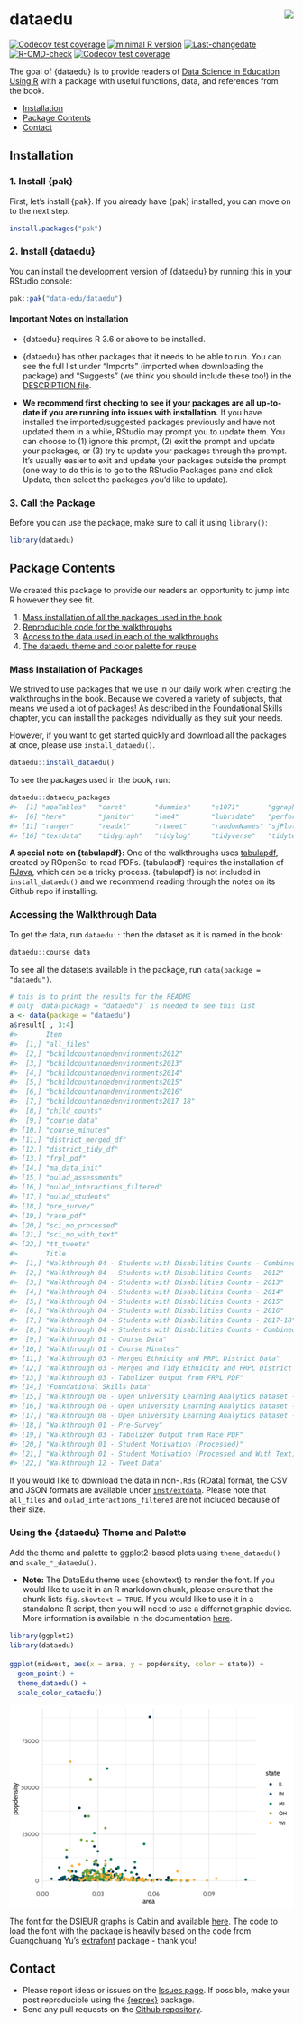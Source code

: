 
<!-- README.md is generated from README.Rmd. Please edit that file -->

# dataedu <img src = 'man/figures/logo.png' align="right" height="150" />

<!-- badges: start -->

[![Codecov test
coverage](https://codecov.io/gh/data-edu/dataedu/branch/master/graph/badge.svg)](https://codecov.io/gh/data-edu/dataedu?branch=master)
[![minimal R
version](https://img.shields.io/badge/R%3E%3D-3.6-6666ff.svg)](https://cran.r-project.org/)
[![Last-changedate](https://img.shields.io/badge/last%20change-2025--03--29-yellowgreen.svg)](https://github.com/data-edu/dataedu/commits/master)
[![R-CMD-check](https://github.com/data-edu/dataedu/actions/workflows/R-CMD-check.yaml/badge.svg)](https://github.com/data-edu/dataedu/actions/workflows/R-CMD-check.yaml)
[![Codecov test
coverage](https://codecov.io/gh/data-edu/dataedu/graph/badge.svg)](https://app.codecov.io/gh/data-edu/dataedu)
<!-- badges: end -->

The goal of {dataedu} is to provide readers of [Data Science in
Education Using
R](https://github.com/data-edu/data-science-in-education) with a package
with useful functions, data, and references from the book.

- [Installation](#installation)
- [Package Contents](#package-contents)
- [Contact](#contact)

## Installation

### 1. Install {pak}

First, let’s install {pak}. If you already have {pak} installed, you can
move on to the next step.

``` r
install.packages("pak")
```

### 2. Install {dataedu}

You can install the development version of {dataedu} by running this in
your RStudio console:

``` r
pak::pak("data-edu/dataedu")
```

#### Important Notes on Installation

- {dataedu} requires R 3.6 or above to be installed.

- {dataedu} has other packages that it needs to be able to run. You can
  see the full list under “Imports” (imported when downloading the
  package) and “Suggests” (we think you should include these too!) in
  the [DESCRIPTION
  file](https://github.com/data-edu/dataedu/blob/master/DESCRIPTION#L34).

- **We recommend first checking to see if your packages are all
  up-to-date if you are running into issues with installation.** If you
  have installed the imported/suggested packages previously and have not
  updated them in a while, RStudio may prompt you to update them. You
  can choose to (1) ignore this prompt, (2) exit the prompt and update
  your packages, or (3) try to update your packages through the prompt.
  It’s usually easier to exit and update your packages outside the
  prompt (one way to do this is to go to the RStudio Packages pane and
  click Update, then select the packages you’d like to update).

### 3. Call the Package

Before you can use the package, make sure to call it using `library()`:

``` r
library(dataedu)
```

## Package Contents

We created this package to provide our readers an opportunity to jump
into R however they see fit.

1.  [Mass installation of all the packages used in the
    book](#mass-installation-of-packages)
2.  [Reproducible code for the
    walkthroughs](#reproducible-code-for-walkthroughs)
3.  [Access to the data used in each of the
    walkthroughs](#accessing-the-walkthrough-data)
4.  [The dataedu theme and color palette for
    reuse](#using-the-dataedu-theme-and-palette)

### Mass Installation of Packages

We strived to use packages that we use in our daily work when creating
the walkthroughs in the book. Because we covered a variety of subjects,
that means we used a lot of packages! As described in the Foundational
Skills chapter, you can install the packages individually as they suit
your needs.

However, if you want to get started quickly and download all the
packages at once, please use `install_dataedu()`.

``` r
dataedu::install_dataedu()
```

To see the packages used in the book, run:

``` r
dataedu::dataedu_packages
#>  [1] "apaTables"   "caret"       "dummies"     "e1071"       "ggraph"     
#>  [6] "here"        "janitor"     "lme4"        "lubridate"   "performance"
#> [11] "ranger"      "readxl"      "rtweet"      "randomNames" "sjPlot"     
#> [16] "textdata"    "tidygraph"   "tidylog"     "tidyverse"   "tidytext"
```

**A special note on {tabulapdf}:** One of the walkthroughs uses
[tabulapdf](https://docs.ropensci.org/tabulapdf/index.html), created by
ROpenSci to read PDFs. {tabulapdf} requires the installation of
[RJava](https://cran.r-project.org/web/packages/rJava/index.html), which
can be a tricky process. {tabulapdf} is not included in
`install_dataedu()` and we recommend reading through the notes on its
Github repo if installing.

### Accessing the Walkthrough Data

To get the data, run `dataedu::` then the dataset as it is named in the
book:

``` r
dataedu::course_data
```

To see all the datasets available in the package, run
`data(package = "dataedu")`.

``` r
# this is to print the results for the README
# only `data(package = "dataedu")` is needed to see this list
a <- data(package = "dataedu")
a$result[ , 3:4]
#>       Item                                 
#>  [1,] "all_files"                          
#>  [2,] "bchildcountandedenvironments2012"   
#>  [3,] "bchildcountandedenvironments2013"   
#>  [4,] "bchildcountandedenvironments2014"   
#>  [5,] "bchildcountandedenvironments2015"   
#>  [6,] "bchildcountandedenvironments2016"   
#>  [7,] "bchildcountandedenvironments2017_18"
#>  [8,] "child_counts"                       
#>  [9,] "course_data"                        
#> [10,] "course_minutes"                     
#> [11,] "district_merged_df"                 
#> [12,] "district_tidy_df"                   
#> [13,] "frpl_pdf"                           
#> [14,] "ma_data_init"                       
#> [15,] "oulad_assessments"                  
#> [16,] "oulad_interactions_filtered"        
#> [17,] "oulad_students"                     
#> [18,] "pre_survey"                         
#> [19,] "race_pdf"                           
#> [20,] "sci_mo_processed"                   
#> [21,] "sci_mo_with_text"                   
#> [22,] "tt_tweets"                          
#>       Title                                                                                       
#>  [1,] "Walkthrough 04 - Students with Disabilities Counts - Combined List"                        
#>  [2,] "Walkthrough 04 - Students with Disabilities Counts - 2012"                                 
#>  [3,] "Walkthrough 04 - Students with Disabilities Counts - 2013"                                 
#>  [4,] "Walkthrough 04 - Students with Disabilities Counts - 2014"                                 
#>  [5,] "Walkthrough 04 - Students with Disabilities Counts - 2015"                                 
#>  [6,] "Walkthrough 04 - Students with Disabilities Counts - 2016"                                 
#>  [7,] "Walkthrough 04 - Students with Disabilities Counts - 2017-18"                              
#>  [8,] "Walkthrough 04 - Students with Disabilities Counts - Combined Data Frame"                  
#>  [9,] "Walkthrough 01 - Course Data"                                                              
#> [10,] "Walkthrough 01 - Course Minutes"                                                           
#> [11,] "Walkthrough 03 - Merged Ethnicity and FRPL District Data"                                  
#> [12,] "Walkthrough 03 - Merged and Tidy Ethnicity and FRPL District Data"                         
#> [13,] "Walkthrough 03 - Tabulizer Output from FRPL PDF"                                           
#> [14,] "Foundational Skills Data"                                                                  
#> [15,] "Walkthrough 08 - Open University Learning Analytics Dataset - Assessment Data"             
#> [16,] "Walkthrough 08 - Open University Learning Analytics Dataset - Virtual Learning Environment"
#> [17,] "Walkthrough 08 - Open University Learning Analytics Dataset - Student Data"                
#> [18,] "Walkthrough 01 - Pre-Survey"                                                               
#> [19,] "Walkthrough 03 - Tabulizer Output from Race PDF"                                           
#> [20,] "Walkthrough 01 - Student Motivation (Processed)"                                           
#> [21,] "Walkthrough 01 - Student Motivation (Processed and With Text)"                             
#> [22,] "Walkthrough 12 - Tweet Data"
```

If you would like to download the data in non-`.Rds` (RData) format, the
CSV and JSON formats are available under
[`inst/extdata`](https://github.com/data-edu/dataedu/tree/master/inst/extdata).
Please note that `all_files` and `oulad_interactions_filtered` are not
included because of their size.

### Using the {dataedu} Theme and Palette

Add the theme and palette to ggplot2-based plots using `theme_dataedu()`
and `scale_*_dataedu()`.

- **Note:** The DataEdu theme uses {showtext} to render the font. If you
  would like to use it in an R markdown chunk, please ensure that the
  chunk lists `fig.showtext = TRUE`. If you would like to use it in a
  standalone R script, then you will need to use a differnet graphic
  device. More information is available in the documentation
  [here](https://cran.rstudio.com/web/packages/showtext/vignettes/introduction.html).

``` r
library(ggplot2)
library(dataedu)

ggplot(midwest, aes(x = area, y = popdensity, color = state)) +
  geom_point() +
  theme_dataedu() +
  scale_color_dataedu()
```

<img src="man/figures/README-unnamed-chunk-5-1.png" style="display: block; margin: auto;" />

The font for the DSIEUR graphs is Cabin and available
[here](https://fonts.google.com/specimen/Cabin). The code to load the
font with the package is heavily based on the code from Guangchuang Yu’s
[extrafont](https://github.com/GuangchuangYu/emojifont) package - thank
you!

## Contact

- Please report ideas or issues on the [Issues
  page](https://github.com/data-edu/dataedu/issues). If possible, make
  your post reproducible using the
  [{reprex}](https://github.com/tidyverse/reprex) package.
- Send any pull requests on the [Github
  repository](https://github.com/data-edu/dataedu).
